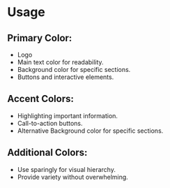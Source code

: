 # Usage

## Primary Color:

- Logo
- Main text color for readability.
- Background color for specific sections.
- Buttons and interactive elements.

## Accent Colors:

- Highlighting important information.
- Call-to-action buttons.
- Alternative Background color for specific sections.

## Additional Colors:

- Use sparingly for visual hierarchy.
- Provide variety without overwhelming.
